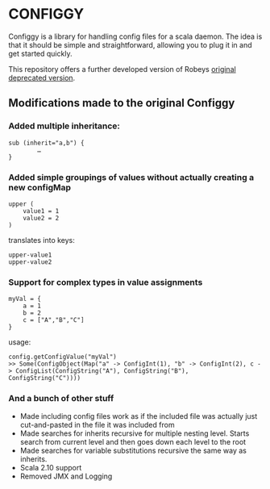 CONFIGGY
========

Configgy is a library for handling config files for a scala
daemon. The idea is that it should be simple and straightforward, allowing
you to plug it in and get started quickly.

This repository offers a further developed version of Robeys [original deprecated version](https://github.com/robey/configgy/tree/scala-2.9).

## Modifications made to the original Configgy
### Added multiple inheritance:

	sub (inherit="a,b") {
			…  
	}
### Added simple groupings of values without actually creating a new configMap  
	upper (  
		value1 = 1  
		value2 = 2  
	)  
	
translates into keys:

	upper-value1  
	upper-value2

### Support for complex types in value assignments
	myVal = {
		a = 1
		b = 2
		c = ["A","B","C"]
	}

usage:

	config.getConfigValue("myVal")
	>> Some(ConfigObject(Map("a" -> ConfigInt(1), "b" -> ConfigInt(2), c -> ConfigList(ConfigString("A"), ConfigString("B"), ConfigString("C"))))

### And a bunch of other stuff	
* Made including config files work as if the included file was actually just cut-and-pasted in the file it was included from
* Made searches for inherits recursive for multiple nesting level. Starts search from current level and then goes down each level to the root
* Made searches for variable substitutions recursive the same way as inherits.
* Scala 2.10 support
* Removed JMX and Logging
